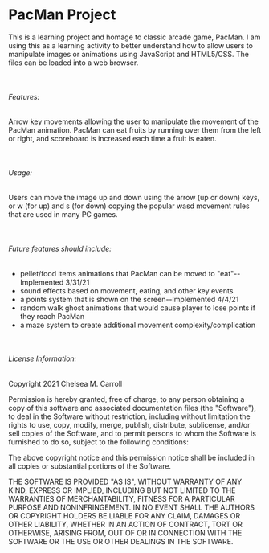 <h1>PacMan Project</h1>
<p>
This is a learning project and homage to classic arcade game, PacMan. I am using this as a learning activity to better understand how to allow users to manipulate images or animations using JavaScript and HTML5/CSS. The files can be loaded into a web browser.
</p>
<br>

<h6>Features:</h6>
<p>Arrow key movements allowing the user to manipulate the movement of the PacMan animation. PacMan can eat fruits by running over them from the left or right, and scoreboard is increased each time a fruit is eaten.</p>
<br>

<h6>Usage:</h6> 
<p>Users can move the image up and down using the arrow (up or down) keys, or w (for up) and s (for down) copying the popular wasd movement rules that are used in many PC games.
</p>
<br>

<h6>Future features should include: </h6>
<ul>
<li>pellet/food items animations that PacMan can be moved to "eat"--Implemented 3/31/21</li>
<li>sound effects based on movement, eating, and other key events</li>
<li>a points system that is shown on the screen--Implemented 4/4/21</li>
<li>random walk ghost animations that would cause player to lose points if they reach PacMan</li>
<li>a maze system to create additional movement complexity/complication</li>
</ul>
<br>

<h6>License Information:</h6>
<p>Copyright 2021 Chelsea M. Carroll

Permission is hereby granted, free of charge, to any person obtaining a copy of this software and associated documentation files (the "Software"), to deal in the Software without restriction, including without limitation the rights to use, copy, modify, merge, publish, distribute, sublicense, and/or sell copies of the Software, and to permit persons to whom the Software is furnished to do so, subject to the following conditions:

The above copyright notice and this permission notice shall be included in all copies or substantial portions of the Software.

THE SOFTWARE IS PROVIDED "AS IS", WITHOUT WARRANTY OF ANY KIND, EXPRESS OR IMPLIED, INCLUDING BUT NOT LIMITED TO THE WARRANTIES OF MERCHANTABILITY, FITNESS FOR A PARTICULAR PURPOSE AND NONINFRINGEMENT. IN NO EVENT SHALL THE AUTHORS OR COPYRIGHT HOLDERS BE LIABLE FOR ANY CLAIM, DAMAGES OR OTHER LIABILITY, WHETHER IN AN ACTION OF CONTRACT, TORT OR OTHERWISE, ARISING FROM, OUT OF OR IN CONNECTION WITH THE SOFTWARE OR THE USE OR OTHER DEALINGS IN THE SOFTWARE.
</p>